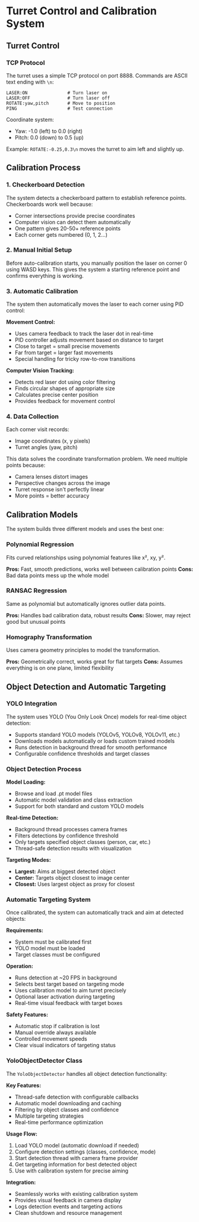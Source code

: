 # Turret Control and Calibration System

## Turret Control
### TCP Protocol
The turret uses a simple TCP protocol on port 8888. Commands are ASCII text ending with `\n`:
```
LASER:ON               # Turn laser on
LASER:OFF              # Turn laser off
ROTATE:yaw,pitch       # Move to position
PING                   # Test connection
```
Coordinate system:
- Yaw: -1.0 (left) to 0.0 (right)
- Pitch: 0.0 (down) to 0.5 (up)

Example: `ROTATE:-0.25,0.3\n` moves the turret to aim left and slightly up.

## Calibration Process
### 1. Checkerboard Detection
The system detects a checkerboard pattern to establish reference points. Checkerboards work well because:
- Corner intersections provide precise coordinates
- Computer vision can detect them automatically  
- One pattern gives 20-50+ reference points
- Each corner gets numbered (0, 1, 2...)

### 2. Manual Initial Setup
Before auto-calibration starts, you manually position the laser on corner 0 using WASD keys. This gives the system a starting reference point and confirms everything is working.

### 3. Automatic Calibration
The system then automatically moves the laser to each corner using PID control:

**Movement Control:**
- Uses camera feedback to track the laser dot in real-time
- PID controller adjusts movement based on distance to target
- Close to target = small precise movements
- Far from target = larger fast movements
- Special handling for tricky row-to-row transitions

**Computer Vision Tracking:**
- Detects red laser dot using color filtering
- Finds circular shapes of appropriate size
- Calculates precise center position
- Provides feedback for movement control

### 4. Data Collection
Each corner visit records:
- Image coordinates (x, y pixels)
- Turret angles (yaw, pitch)

This data solves the coordinate transformation problem. We need multiple points because:
- Camera lenses distort images
- Perspective changes across the image
- Turret response isn't perfectly linear
- More points = better accuracy

## Calibration Models
The system builds three different models and uses the best one:

### Polynomial Regression
Fits curved relationships using polynomial features like x², xy, y².

**Pros:** Fast, smooth predictions, works well between calibration points
**Cons:** Bad data points mess up the whole model

### RANSAC Regression  
Same as polynomial but automatically ignores outlier data points.

**Pros:** Handles bad calibration data, robust results
**Cons:** Slower, may reject good but unusual points

### Homography Transformation
Uses camera geometry principles to model the transformation.

**Pros:** Geometrically correct, works great for flat targets
**Cons:** Assumes everything is on one plane, limited flexibility

## Object Detection and Automatic Targeting

### YOLO Integration
The system uses YOLO (You Only Look Once) models for real-time object detection:
- Supports standard YOLO models (YOLOv5, YOLOv8, YOLOv11, etc.)
- Downloads models automatically or loads custom trained models
- Runs detection in background thread for smooth performance
- Configurable confidence thresholds and target classes

### Object Detection Process
**Model Loading:**
- Browse and load .pt model files
- Automatic model validation and class extraction
- Support for both standard and custom YOLO models

**Real-time Detection:**
- Background thread processes camera frames
- Filters detections by confidence threshold
- Only targets specified object classes (person, car, etc.)
- Thread-safe detection results with visualization

**Targeting Modes:**
- **Largest:** Aims at biggest detected object
- **Center:** Targets object closest to image center  
- **Closest:** Uses largest object as proxy for closest

### Automatic Targeting System
Once calibrated, the system can automatically track and aim at detected objects:

**Requirements:**
- System must be calibrated first
- YOLO model must be loaded
- Target classes must be configured

**Operation:**
- Runs detection at ~20 FPS in background
- Selects best target based on targeting mode
- Uses calibration model to aim turret precisely
- Optional laser activation during targeting
- Real-time visual feedback with target boxes

**Safety Features:**
- Automatic stop if calibration is lost
- Manual override always available
- Controlled movement speeds
- Clear visual indicators of targeting status

### YoloObjectDetector Class
The `YoloObjectDetector` handles all object detection functionality:

**Key Features:**
- Thread-safe detection with configurable callbacks
- Automatic model downloading and caching
- Filtering by object classes and confidence
- Multiple targeting strategies
- Real-time performance optimization

**Usage Flow:**
1. Load YOLO model (automatic download if needed)
2. Configure detection settings (classes, confidence, mode)
3. Start detection thread with camera frame provider
4. Get targeting information for best detected object
5. Use with calibration system for precise aiming

**Integration:**
- Seamlessly works with existing calibration system
- Provides visual feedback in camera display
- Logs detection events and targeting actions
- Clean shutdown and resource management
